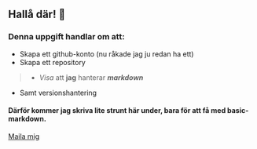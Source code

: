 ## Hallå där! 👋

### Denna uppgift handlar om att: 
* Skapa ett github-konto (nu råkade jag ju redan ha ett) 
* Skapa ett repository 
>* _Visa_ att **jag** hanterar **_markdown_**
* Samt versionshantering

#### Därför kommer jag skriva lite strunt här under, bara för att få med basic-markdown. 



[Maila mig](mailto:jockem89@gmail.com)

<!--
**Osv-00/osv-00** is a ✨ _special_ ✨ repository because its `README.md` (this file) appears on your GitHub profile.

Here are some ideas to get you started:

- 🔭 I’m currently working on ...
- 🌱 I’m currently learning ...
- 👯 I’m looking to collaborate on ...
- 🤔 I’m looking for help with ...
- 💬 Ask me about ...
- 📫 How to reach me: ...
- 😄 Pronouns: ...
- ⚡ Fun fact: ...
-->
